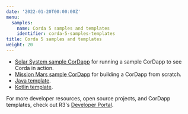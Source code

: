```yaml
---
date: '2022-01-20T00:00:00Z'
menu:
  samples:
    name: Corda 5 samples and templates
    identifier: corda-5-samples-templates
title: Corda 5 samples and templates
weight: 20
---
```


* [Solar System sample CorDapp](https://github.com/corda/corda5-solarsystem-contracts-demo) for running a sample CorDapp to see Corda in action.
* [Mission Mars sample CorDapp](https://github.com/corda/samples-kotlin-corda5/tree/main/tutorial/missionmars) for building a CorDapp from scratch.
* [Java template](https://github.com/corda/corda5-cordapp-template-java).
* [Kotlin template](https://github.com/corda/corda5-cordapp-template-kotlin).

For more developer resources, open source projects, and CorDapp templates, check out R3's [Developer Portal](https://developer.r3.com/corda/).
